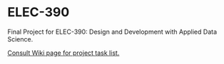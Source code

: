 # ELEC-390
Final Project for ELEC-390: Design and Development with Applied Data Science.

[Consult Wiki page for project task list.](https://github.com/jerdu13/ELEC-390/wiki)

